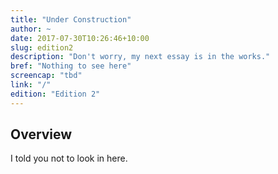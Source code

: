 ```yaml
---
title: "Under Construction"
author: ~
date: 2017-07-30T10:26:46+10:00
slug: edition2
description: "Don't worry, my next essay is in the works."
bref: "Nothing to see here"
screencap: "tbd"
link: "/"
edition: "Edition 2"
---
```


## Overview

I told you not to look in here.